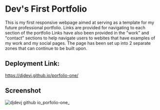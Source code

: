 # Dev's First Portfolio
This is my first responsive webpage aimed at serving as a template for my future professional portfolio.
Links are provided for navigating to each section of the portfolio
Links have also been provided in the "work" and "contact" sections to help navigate users to webites that have examples of my work and my social pages.
The page has been set up into 2 separate zones that can continue to be built upon.

## Deployment Link:
https://djdevj.github.io/porfolio-one/
## Screenshot
![djdevj github io_porfolio-one_](https://user-images.githubusercontent.com/120237391/210043563-ece7cc2d-9fc0-434e-a934-fab214b397ec.png)
